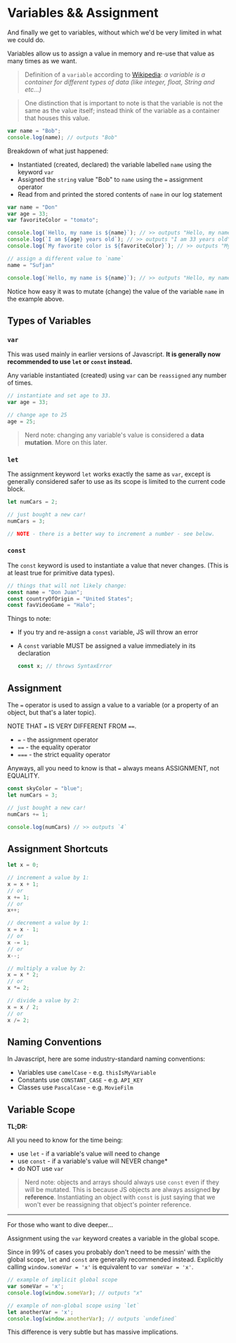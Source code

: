 # Variables && Assignment

And finally we get to variables, without which we'd be very limited in what we could do.

Variables allow us to assign a value in memory and re-use that value as many times as we want.

> Definition of a `variable` according to [Wikipedia](https://en.wikipedia.org/wiki/Variable_(computer_science)):
_a variable is a container for different types of data (like integer, float, String and etc...)_

> One distinction that is important to note is that the variable is not the same as the value itself;
instead think of the variable as a container that houses this value.

```javascript
var name = "Bob";
console.log(name); // outputs "Bob"
```

Breakdown of what just happened:

- Instantiated (created, declared) the variable labelled `name` using the keyword `var`
- Assigned the `string` value "Bob" to `name` using the `=` assignment operator
- Read from and printed the stored contents of `name` in our log statement

```javascript
var name = "Don"
var age = 33;
var favoriteColor = "tomato";

console.log(`Hello, my name is ${name}`); // >> outputs "Hello, my name is Don"
console.log(`I am ${age} years old`); // >> outputs "I am 33 years old"
console.log(`My favorite color is ${favoriteColor}`); // >> outputs "My favorite color is tomato"

// assign a different value to `name`
name = "Sufjan"

console.log(`Hello, my name is ${name}`); // >> outputs "Hello, my name is Sufjan"
```

Notice how easy it was to mutate (change) the value of the variable `name` in the example above.

## Types of Variables

### `var`

This was used mainly in earlier versions of Javascript. **It is generally now recommended to use `let` or `const` instead.**

Any variable instantiated (created) using `var` can be `reassigned` any number of times.

```javascript
// instantiate and set age to 33.
var age = 33;

// change age to 25
age = 25;
```

> Nerd note: changing any variable's value is considered a **data mutation**. More on this later.

### `let`

The assignment keyword `let` works exactly the same as `var`, except is generally considered safer to use as its scope is limited to the current code block.

```javascript
let numCars = 2;

// just bought a new car!
numCars = 3;

// NOTE - there is a better way to increment a number - see below.
```

### `const`

The `const` keyword is used to instantiate a value that never changes. (This is at least true for primitive data types).

```javascript
// things that will not likely change:
const name = "Don Juan";
const countryOfOrigin = "United States";
const favVideoGame = "Halo";
```

Things to note:

- If you try and re-assign a `const` variable, JS will throw an error
- A `const` variable MUST be assigned a value immediately in its declaration

  ```javascript
  const x; // throws SyntaxError
  ```

## Assignment

The `=` operator is used to assign a value to a variable (or a property of an object, but that's a later topic).

NOTE THAT `=` IS VERY DIFFERENT FROM `==`.

- `=` - the assignment operator
- `==` - the equality operator
- `===` - the strict equality operator

Anyways, all you need to know is that `=` always means ASSIGNMENT, not EQUALITY.

```javascript
const skyColor = "blue";
let numCars = 3;

// just bought a new car!
numCars += 1;

console.log(numCars) // >> outputs `4`
```

## Assignment Shortcuts

```javascript
let x = 0;

// increment a value by 1:
x = x + 1;
// or
x += 1;
// or
x++;

// decrement a value by 1:
x = x - 1;
// or
x -= 1;
// or
x--;

// multiply a value by 2:
x = x * 2;
// or
x *= 2;

// divide a value by 2:
x = x / 2;
// or
x /= 2;
```

## Naming Conventions

In Javascript, here are some industry-standard naming conventions:

- Variables use `camelCase` - e.g. `thisIsMyVariable`
- Constants use `CONSTANT_CASE` - e.g. `API_KEY`
- Classes use `PascalCase` - e.g. `MovieFilm`

## Variable Scope

**TL;DR:**

All you need to know for the time being:

- use `let` - if a variable's value will need to change
- use `const` - if a variable's value will NEVER change*
- do NOT use `var`

> Nerd note: objects and arrays should always use `const` even if they will be mutated. This is because JS objects are always assigned **by reference**. Instantiating an object with `const` is just saying that we won't ever be reassigning that object's pointer reference.

---

For those who want to dive deeper...

Assignment using the `var` keyword creates a variable in the global scope. 

Since in 99% of cases you
probably don't need to be messin' with the global scope, `let` and `const` are generally recommended instead.
Explicitly calling `window.someVar = 'x'` is equivalent to `var someVar = 'x'`.

```javascript
// example of implicit global scope
var someVar = 'x';
console.log(window.someVar); // outputs "x"

// example of non-global scope using `let`
let anotherVar = 'x';
console.log(window.anotherVar); // outputs `undefined`
```

This difference is very subtle but has massive implications.

